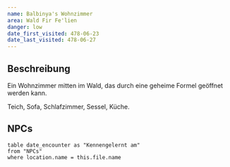 ```yaml
---
name: Balbinya's Wohnzimmer
area: Wald Fir Fe'lien
danger: low
date_first_visited: 478-06-23
date_last_visited: 478-06-27
---
```


## Beschreibung

Ein Wohnzimmer mitten im Wald, das durch eine geheime Formel geöffnet werden kann.

Teich, Sofa, Schlafzimmer, Sessel, Küche.


## NPCs
```dataview
table date_encounter as "Kennengelernt am"
from "NPCs"
where location.name = this.file.name
```
